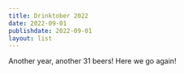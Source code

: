 ```yaml
---
title: Drinktober 2022
date: 2022-09-01
publishdate: 2022-09-01
layout: list
---
```

Another year, another 31 beers! Here we go again!